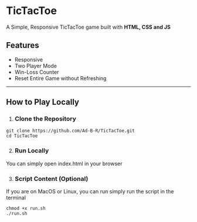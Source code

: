 # TicTacToe
A Simple, Responsive TicTacToe game built with **HTML, CSS and JS**

## Features
- Responsive
- Two Player Mode
- Win-Loss Counter
- Reset Entire Game without Refreshing

---

## How to Play Locally
1. ### Clone the Repository
```
git clone https://github.com/Ad-B-R/TicTacToe.git
cd TicTacToe
```
2. ### Run Locally
You can simply open index.html in your browser

3. ### Script Content (Optional)
If you are on MacOS or Linux, you can run simply run the script in the terminal
```
chmod +x run.sh
./run.sh
```